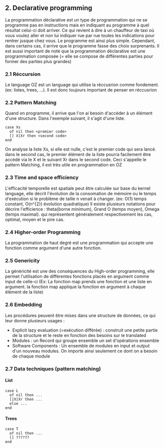 ## 2. Declarative programming

La programmation déclarative est un type de programmation qui ne se programme pas en instructions mais en indiquant au programme à quel résultat celui-ci doit arriver. Ce qui revient à dire à un chauffeur de taxi où vous voulez aller et non lui indiquer rue par rue toutes les indications pour rentrer jusque chez vous. Le programme est ainsi plus simple. Cependant, dans certains cas, il arrive que le programme fasse des choix surprenants. Il est aussi important de noté que la programmation déclarative est une programmation composée (= elle se compose de différentes parties pour former des parties plus grandes)

### 2.1 Réccursion
Le language OZ est un language qui utilise la réccusrion comme fondement. (ex: listes, trees, ...).
Il est donc toujours important de penser en réccusrion

### 2.2 Pattern Matching
Quand on programme, il arrive que l'on ai besoin d'accéder à un élément d'une structure. Dans l'exemple suivant, il s'agit d'une liste.
```
case Xs
  of nil then <premier code>
  [] X|Xr then <second code>
end
```
On analyse la liste Xs, si elle est nulle, c'est le premier code qui sera lancé. dans le second cas, le premier élément de la liste pourra facilement être accédé via le X et le suivant Xr dans le second code. Ceci s'appelle le pattern Matching, il est très utile en programmation en OZ

### 2.3 Time and space efficiency
L'efficacité temporelle est spatiale peut être calculée sur base du kernel language, elle décrit l'évolution de la consomation de mémoire ou le temps d'exécution si le problème de taille n venait à changer. (ex:  O(1) temps constant, O(n^{2}) évolution quadratique)
Il existe plusieurs notations pour décrire l'efficience : theta(borne minimum), Grand O (temps moyen), Omega (temps maximal). qui représentent généralement respectivement les cas, optimal, moyen et le pire cas.

### 2.4 Higher-order Programming
La programmation de haut degré est une programmation qui accepte une fonction comme argument d'une autre fonction.   

### 2.5 Genericity
La généricité est une des conséquences du High-order programming, elle permet l'utilisation de différentes fonctions placés en argument comme input de celle-ci (Ex: La fonction map prends une fonction et une liste en argument. la fonction map applique la fonction en argument à chaque élément de la liste)

### 2.6 Embedding
Les procédures peuvent être mises dans une structure de données, ce qui leur donne plusieurs usages :
* Explicit lazy evaluation (=exécution différée) : construit une petite partie de la structure et le reste en fonction des besoins sur le translated
* Modules : un Record qui groupe ensemble un set d'opérations ensemble
* Software Components : Un ensemble de modules en input et output d'un nouveau modules. On importe ainsi seulement ce dont on a besoin de chaque module

### 2.7 Data techniques (pattern matching)
#### List
```
case L
  of nil then ...
  []X|Xr then ...
  else ...
end
```
#### Trees
```
case T
  of nil then ...
  [] ??????
end
```